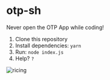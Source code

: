 # otp-sh
Never open the OTP App while coding!

  1. Clone this repository
  2. Install dependencies: `yarn`
  3. Run: `node index.js`
  4. Help? `?`
  
![ricing](./ricing.png)

